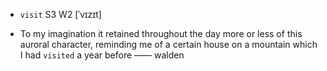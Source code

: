 - `visit` S3 W2 [ˈvɪzɪt]



-  To my imagination it retained throughout the day more or less of this auroral character, reminding me of a certain house on a mountain which I had `visited` a year before —— walden